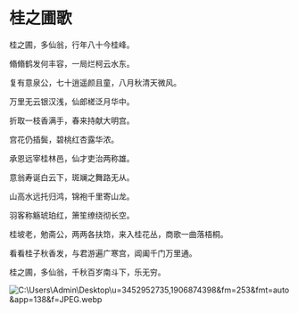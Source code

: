 # 桂之圃歌

桂之圃，多仙翁，行年八十今桂峰。

翛翛鹤发何丰容，一局烂柯云水东。

复有意泉公，七十逍遥颜且童，八月秋清天微风。

万里无云银汉浅，仙郎槎泛月华中。

折取一枝香满手，春来持献大明宫。

宫花仍插鬓，碧桃红杏露华浓。

承恩远宰桂林邑，仙才吏治两称雄。

意翁寿诞白云下，斑斓之舞路无从。

山高水远托归鸿，锦袍千里寄山龙。

羽客称觞琥珀红，箫笙缭绕彻长空。

桂坡老，勉斋公，两两各扶筇，来入桂花丛，商歌一曲落梧桐。

看看桂子秋香发，与君游遍广寒宫，阊阖千门万里通。

桂之圃，多仙翁，千秋百岁南斗下，乐无穷。

![C:\Users\Admin\Desktop\u=3452952735,1906874398&fm=253&fmt=auto&app=138&f=JPEG.webp]()